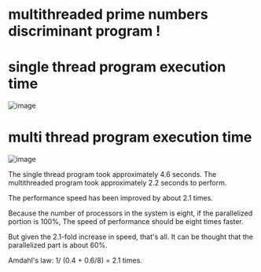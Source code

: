 # multithreaded prime numbers discriminant program !

# single thread program execution time
![image](https://user-images.githubusercontent.com/53115254/93728488-17083b80-fbfb-11ea-83ab-1b0bf4bf0fd4.png)

# multi thread program execution time
![image](https://user-images.githubusercontent.com/53115254/93728502-24252a80-fbfb-11ea-81e1-9baea04315b6.png)

The single thread program took approximately 4.6 seconds.
The multithreaded program took approximately 2.2 seconds to perform.

The performance speed has been improved by about 2.1 times.

Because the number of processors in the system is eight, if the parallelized portion is 100%,
The speed of performance should be eight times faster.

But given the 2.1-fold increase in speed, that's all.
It can be thought that the parallelized part is about 60%.

Amdahl's law: 1/ (0.4 + 0.6/8) = 2.1 times.
